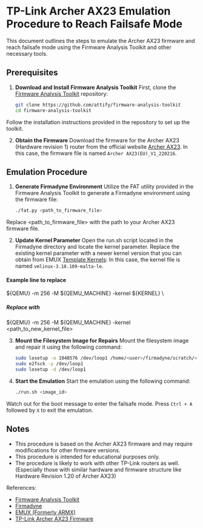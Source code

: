 # TP-Link Archer AX23 Emulation Procedure to Reach Failsafe Mode

This document outlines the steps to emulate the Archer AX23 firmware and reach failsafe mode using the Firmware Analysis Toolkit and other necessary tools.

## Prerequisites

1. **Download and Install Firmware Analysis Toolkit**
    First, clone the [Firmware Analysis Toolkit](https://github.com/attify/firmware-analysis-toolkit) repository:

    ```bash
    git clone https://github.com/attify/firmware-analysis-toolkit
    cd firmware-analysis-toolkit

Follow the installation instructions provided in the repository to set up the toolkit.

2. **Obtain the Firmware**
   Download the firmware for the Archer AX23 (Hardware revision 1) router from the official website [Archer AX23](https://www.tp-link.com/en/support/download/archer-ax23/v1/#Firmware).
   In this case, the firmware file is named `Archer AX23(EU)_V1_220216`.

## Emulation Procedure

1. **Generate Firmadyne Environment**
    Utilize the FAT utility provided in the Firmware Analysis Toolkit to generate a Firmadyne environment using the firmware file:

    ```bash
    ./fat.py <path_to_firmware_file>

Replace <path_to_firmware_file> with the path to your Archer AX23 firmware file.

2. **Update Kernel Parameter**
    Open the run.sh script located in the Firmadyne directory and locate the kernel parameter.
    Replace the existing kernel parameter with a newer kernel version that you can obtain from EMUX [Template Kernels](https://github.com/therealsaumil/emux/blob/master/files/emux/template/kernel/):
    In this case, the kernel file is named `vmlinux-3.18.109-malta-le`.

#### Example line to replace
  ${QEMU} -m 256 -M ${QEMU_MACHINE} -kernel ${KERNEL} \

##### Replace with
  ${QEMU} -m 256 -M ${QEMU_MACHINE} -kernel <path_to_new_kernel_file>

3.  **Mount the Filesystem Image for Repairs**
    Mount the filesystem image and repair it using the following command:

      ```bash
      sudo losetup -o 1048576 /dev/loop1 /home/<user>/firmadyne/scratch/<image_id>/image.raw
      sudo e2fsck -y /dev/loop1
      sudo losetup -d /dev/loop1

4. **Start the Emulation**
    Start the emulation using the following command:

    ```bash
    ./run.sh <image_id>

Watch out for the boot message to enter the failsafe mode.
Press `Ctrl + A` followed by `X` to exit the emulation.

## Notes
- This procedure is based on the Archer AX23 firmware and may require modifications for other firmware versions.
- This procedure is intended for educational purposes only.
- The procedure is likely to work with other TP-Link routers as well. (Especially those with similar hardware and firmware structure like Hardware Revision 1.20 of Archer AX23)

References:
- [Firmware Analysis Toolkit](https://github.com/attify/firmware-analysis-toolkit)
- [Firmadyne](https://github.com/firmadyne/firmadyne)
- [EMUX (Formerly ARMX)](https://github.com/therealsaumil/emux)
- [TP-Link Archer AX23 Firmware](https://www.tp-link.com/us/support/download/archer-ax23/#Firmware)
```
